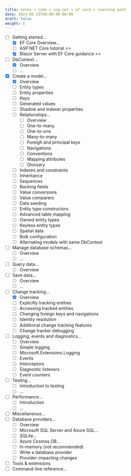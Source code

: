 ```yaml
---
title: notes > code > asp.net > ef core > learning path
date: 2023-05-23T00:00:00-06:00
draft: false
weight: 1
---
```


- [ ] Getting started...
  - [x] EF Core Overview...
  - [ ] ASP.NET Core tutorial >>
  - [x] Blazor Server with EF Core guidance >>
- [ ] DbContext...
  - [x] Overview
  - [ ] ...
- [x] Create a model...
  - [x] Overview
  - [ ] Entity types
  - [ ] Entity properties
  - [ ] Keys
  - [ ] Generated values
  - [ ] Shadow and indexer properties
  - [ ] Relationships...
    - [ ] Overview
    - [ ] One-to-many
    - [ ] One-to-one
    - [ ] Many-to-many
    - [ ] Foreigh and principal keys
    - [ ] Navigations
    - [ ] Conventions
    - [ ] Mapping attributes
    - [ ] Glossary
  - [ ] Indexes and constraints
  - [ ] Inheritance
  - [ ] Sequences
  - [ ] Backing fields
  - [ ] Value conversions
  - [ ] Value comparers
  - [ ] Data seeding
  - [ ] Entity type constructors
  - [ ] Advanced table mapping
  - [ ] Owned entity types
  - [ ] Keyless entity types
  - [ ] Spatial data
  - [ ] Bulk configuration
  - [ ] Alternating models with same DbContext
- [ ] Manage database schemas...
  - [ ] Overview
  - [ ] ...
- [ ] Query data...
  - [ ] Overview
- [ ] Save data...
  - [ ] Overview
  - [ ] ...
- [ ] Change tracking...
  - [X] Overview
  - [ ] Explicitly tracking entities
  - [ ] Accessing tracked entities
  - [ ] Changing foreign keys and navigations
  - [ ] Identity resolution
  - [ ] Additional change tracking features
  - [ ] Change tracker debugging
- [ ] Logging, events and diagnostics...
  - [ ] Overview
  - [ ] Simple logging
  - [ ] Microsoft.Extensions.Logging
  - [ ] Events
  - [ ] Interceptors
  - [ ] Diagnostic listeners
  - [ ] Event counters
- [ ] Testing...
  - [ ] Introduction to testing
  - [ ] ...
- [ ] Performance...
  - [ ] Introduction
  - [ ] ...
- [ ] Miscellaneous...
- [ ] Database providers...
  - [ ] Overview
  - [ ] Microsoft SQL Server and Azure SQL...
  - [ ] SQLite...
  - [ ] Azure Cosmos DB...
  - [ ] In-memory (not recommended)
  - [ ] Write a database provider
  - [ ] Provider-impacting changes
- [ ] Tools & extensions
- [ ] Command-line reference...
